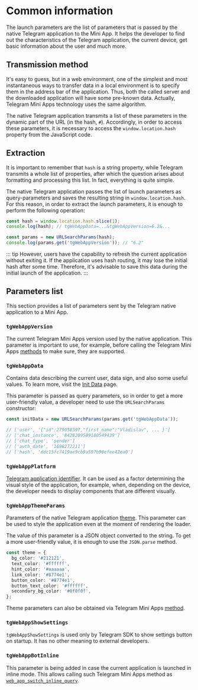 # Common information

The launch parameters are the list of parameters that is passed by the native Telegram application
to the Mini App. It helps the developer to find out the characteristics of the Telegram application,
the current device, get basic information about the user and much more.

## Transmission method

It's easy to guess, but in a web environment, one of the simplest and most instantaneous ways to
transfer data in a local environment is to specify them in the address bar of the application. Thus,
both the called server and the downloaded application will have some pre-known data. Actually,
Telegram Mini Apps technology uses the same algorithm.

The native Telegram application transmits a list of these parameters in the dynamic part of the
URL (in the hash, `#`). Accordingly, in order to access these parameters, it is necessary to access
the `window.location.hash` property from the JavaScript code.

## Extraction

It is important to remember that `hash` is a string property, while Telegram transmits a whole list
of properties, after which the question arises about formatting and processing this list. In fact,
everything is quite simple.

The native Telegram application passes the list of launch parameters as query-parameters and saves
the resulting string in `window.location.hash`. For this reason, in order to extract the launch
parameters, it is enough to perform the following operation:

```typescript title="Example on how to extract launch parameters"
const hash = window.location.hash.slice(1);
console.log(hash); // tgWebAppData=...&tgWebAppVersion=6.2&...

const params = new URLSearchParams(hash);
console.log(params.get('tgWebAppVersion')); // "6.2"
```

::: tip
However, users have the capability to refresh the current application without exiting it. If the
application uses hash routing, it may lose the initial hash after some time. Therefore, it's
advisable to save this data during the initial launch of the application.
:::

## Parameters list

This section provides a list of parameters sent by the Telegram native application to a Mini App.

### `tgWebAppVersion`

The current Telegram Mini Apps version used by the native application. This parameter is important
to use, for example, before calling the Telegram Mini
Apps [methods](../apps-communication/methods.md) to make sure, they are supported.

### `tgWebAppData`

Contains data describing the current user, data sign, and also some useful values. To learn more,
visit the [Init Data](./init-data) page.

This parameter is passed as query parameters, so in order to get a more user-friendly value, a
developer need to use the `URLSearchParams` constructor:

```typescript
const initData = new URLSearchParams(params.get('tgWebAppData'));

// ['user', '{"id":279058397,"first_name":"Vladislav", ... }']
// ['chat_instance', '8428209589180549439']
// ['chat_type', 'sender']
// ['auth_date', '1698272211']
// ['hash', 'ddc15fc7419ae9cb9a597b98efee42ea0']
```

### `tgWebAppPlatform`

[Telegram application identifier](../supported-applications.md). It can be used as a factor
determining the visual style of the application, for example, when, depending on the device, the
developer needs to display components that are different visually.

### `tgWebAppThemeParams`

Parameters of the native Telegram application [theme](../functionality/theme.md). This parameter can
be used to style the application even at the moment of rendering the loader.

The value of this parameter is a JSON object converted to the string. To get a more user-friendly
value, it is enough to use the `JSON.parse` method.

```typescript
const theme = {
  bg_color: '#212121',
  text_color: '#ffffff',
  hint_color: '#aaaaaa',
  link_color: '#8774e1',
  button_color: '#8774e1',
  button_text_color: '#ffffff',
  secondary_bg_color: '#0f0f0f',
};
```

Theme parameters can also be obtained via Telegram Mini
Apps [method](../apps-communication/methods.md#web-app-request-theme).

### `tgWebAppShowSettings`

`tgWebAppShowSettings` is used only by Telegram SDK to show settings button on startup. It has
no other meaning to external developers.

### `tgWebAppBotInline`

This parameter is being added in case the current application is launched in inline mode. This
allows calling such Telegram Mini Apps method
as [`web_app_switch_inline_query`](../apps-communication/methods.md#web-app-switch-inline-query).
